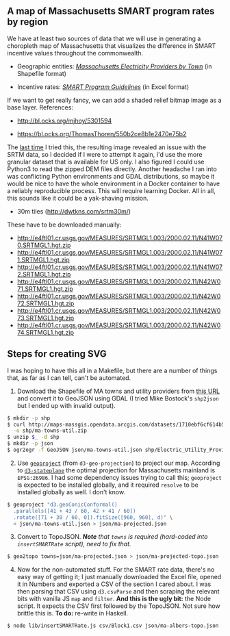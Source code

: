 ## A map of Massachusetts SMART program rates by region

We have at least two sources of data that we will use in generating a choropleth map of Massachusetts that visualizes the difference in SMART incentive values throughout the commonwealth.

- Geographic entities: [_Massachusetts Electricity Providers by Town_](http://maps-massgis.opendata.arcgis.com/datasets/1710ebf6cf614b5fa97c0a269cece375_0) (in Shapefile format)

- Incentive rates: [_SMART Program Guidelines_](https://www.mass.gov/info-details/solar-massachusetts-renewable-target-smart-program#smart-program-guidelines-) (in Excel format)

If we want to get really fancy, we can add a shaded relief bitmap image as a base layer. References:

- http://bl.ocks.org/mjhoy/5301594

- https://bl.ocks.org/ThomasThoren/550b2ce8b1e2470e75b2

The [last time](https://github.com/ptrfrncsmrph/mass-map) I tried this, the resulting image revealed an issue with the SRTM data, so I decided if I were to attempt it again, I'd use the more granular dataset that is available for US only. I also figured I could use Python3 to read the zipped DEM files directly. Another headache I ran into was conflicting Python environments and GDAL distributions, so maybe it would be nice to have the whole environment in a Docker container to have a reliably reproducible process. This will require learning Docker. All in all, this sounds like it could be a yak-shaving mission.

- 30m tiles (http://dwtkns.com/srtm30m/)

These have to be downloaded manually:

- http://e4ftl01.cr.usgs.gov/MEASURES/SRTMGL1.003/2000.02.11/N41W070.SRTMGL1.hgt.zip
- http://e4ftl01.cr.usgs.gov/MEASURES/SRTMGL1.003/2000.02.11/N41W071.SRTMGL1.hgt.zip
- http://e4ftl01.cr.usgs.gov/MEASURES/SRTMGL1.003/2000.02.11/N41W072.SRTMGL1.hgt.zip
- http://e4ftl01.cr.usgs.gov/MEASURES/SRTMGL1.003/2000.02.11/N42W071.SRTMGL1.hgt.zip
- http://e4ftl01.cr.usgs.gov/MEASURES/SRTMGL1.003/2000.02.11/N42W072.SRTMGL1.hgt.zip
- http://e4ftl01.cr.usgs.gov/MEASURES/SRTMGL1.003/2000.02.11/N42W073.SRTMGL1.hgt.zip
- http://e4ftl01.cr.usgs.gov/MEASURES/SRTMGL1.003/2000.02.11/N42W074.SRTMGL1.hgt.zip

## Steps for creating SVG

I was hoping to have this all in a Makefile, but there are a number of things that, as far as I can tell, can't be automated. 

1. Download the Shapefile of MA towns and utility providers from [this URL](http://maps-massgis.opendata.arcgis.com/datasets/1710ebf6cf614b5fa97c0a269cece375_0) and convert it to GeoJSON using GDAL (I tried Mike Bostock's `shp2json` but I ended up with invalid output).
  ```bash
  $ mkdir -p shp
  $ curl http://maps-massgis.opendata.arcgis.com/datasets/1710ebf6cf614b5fa97c0a269cece375_0.zip \
    -o shp/ma-towns-util.zip
  $ unzip $_ -d shp
  $ mkdir -p json
  $ ogr2ogr -f GeoJSON json/ma-towns-util.json shp/Electric_Utility_Providers_in_Massachusetts.shp
  ```
2. Use [`geoproject`](https://github.com/d3/d3-geo-projection/blob/master/README.md#geoproject) (from `d3-geo-projection`) to project our map. According to [`d3-stateplane`](https://github.com/veltman/d3-stateplane#nad83--massachusetts-mainland-epsg26986) the optimal projection for Massachusetts mainland is `EPSG:26986`. I had some dependency issues trying to call this; `geoproject` is expected to be installed globally, and it required `resolve` to be installed globally as well. I don't know.
  ```bash
  $ geoproject "d3.geoConicConformal() 
    .parallels([41 + 43 / 60, 42 + 41 / 60]) 
    .rotate([71 + 30 / 60, 0]).fitSize([960, 960], d)" \
    < json/ma-towns-util.json > json/ma-projected.json
  ```
3. Convert to TopoJSON. _**Note** that `towns` is required (hard-coded into `insertSMARTRate` script), need to fix that._
  ```bash
  $ geo2topo towns=json/ma-projected.json > json/ma-projected-topo.json
  ```
4. Now for the non-automated stuff. For the SMART rate data, there's no easy way of getting it; I just manually downloaded the Excel file, opened it in Numbers and exported a CSV of the section I cared about. I was then parsing that CSV using `d3.csvParse` and then scraping the relevant bits with vanilla JS `map` and `filter`. **And this is the ugly bit:** the Node script. It expects the CSV first followed by the TopoJSON. Not sure how brittle this is. **To do:** re-write in Haskell.
  ```bash
  $ node lib/insertSMARTRate.js csv/Block1.csv json/ma-albers-topo.json
  ```